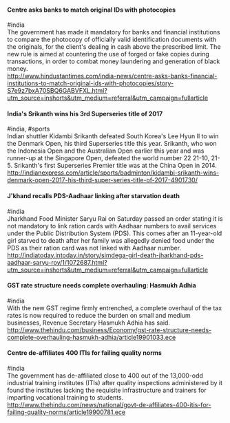 
#### Centre asks banks to match original IDs with photocopies
#india  
The government has made it mandatory for banks and financial institutions to compare the photocopy of officially valid identification documents with the originals, for the client's dealing in cash above the prescribed limit. The new rule is aimed at countering the use of forged or fake copies during transactions, in order to combat money laundering and generation of black money.  
http://www.hindustantimes.com/india-news/centre-asks-banks-financial-institutions-to-match-original-ids-with-photocopies/story-S7e9z7bxA70SBQ6GABVFXL.html?utm_source=inshorts&utm_medium=referral&utm_campaign=fullarticle

#### India's Srikanth wins his 3rd Superseries title of 2017
#india, #sports  
Indian shuttler Kidambi Srikanth defeated South Korea's Lee Hyun Il to win the Denmark Open, his third Superseries title this year. Srikanth, who won the Indonesia Open and the Australian Open earlier this year and was runner-up at the Singapore Open, defeated the world number 22 21-10, 21-5. Srikanth's first Superseries Premier title was at the China Open in 2014.  
http://indianexpress.com/article/sports/badminton/kidambi-srikanth-wins-denmark-open-2017-his-third-super-series-title-of-2017-4901730/

#### J'khand recalls PDS-Aadhaar linking after starvation death
#india  
Jharkhand Food Minister Saryu Rai on Saturday passed an order stating it is not mandatory to link ration cards with Aadhaar numbers to avail services under the Public Distribution System (PDS). This comes after an 11-year-old girl starved to death after her family was allegedly denied food under the PDS as their ration card was not linked with Aadhaar number.  
http://indiatoday.intoday.in/story/simdega-girl-death-jharkhand-pds-aadhaar-saryu-roy/1/1072687.html?utm_source=inshorts&utm_medium=referral&utm_campaign=fullarticle

#### GST rate structure needs complete overhauling: Hasmukh Adhia
#india  
With the new GST regime firmly entrenched, a complete overhaul of the tax rates is now required to reduce the burden on small and medium businesses, Revenue Secretary Hasmukh Adhia has said.  
http://www.thehindu.com/business/Economy/gst-rate-structure-needs-complete-overhauling-hasmukh-adhia/article19901033.ece

#### Centre de-affiliates 400 ITIs for failing quality norms
#india  
The government has de-affiliated close to 400 out of the 13,000-odd industrial training institutes (ITIs) after quality inspections administered by it found the institutes lacking the requisite infrastructure and trainers for imparting vocational training to students.  
http://www.thehindu.com/news/national/govt-de-affiliates-400-itis-for-failing-quality-norms/article19900781.ece
